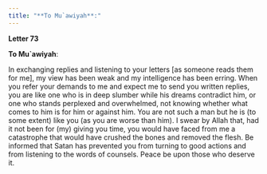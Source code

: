 ```yaml
---
title: "**To Mu`awiyah**:" 
---
```

**Letter 73**

**To Mu\`awiyah**:

In exchanging replies and listening to your letters \[as someone reads them for me\], my view has been weak and my intelligence has been erring\. When you refer your demands to me and expect me to send you written replies, you are like one who is in deep slumber while his dreams contradict him, or one who stands perplexed and overwhelmed, not knowing whether what comes to him is for him or against him\. You are not such a man but he is \(to some extent\) like you \(as you are worse than him\)\. I swear by Allah that, had it not been for \(my\) giving you time, you would have faced from me a catastrophe that would have crushed the bones and removed the flesh\. Be informed that Satan has prevented you from turning to good actions and from listening to the words of counsels\. Peace be upon those who deserve it\.

